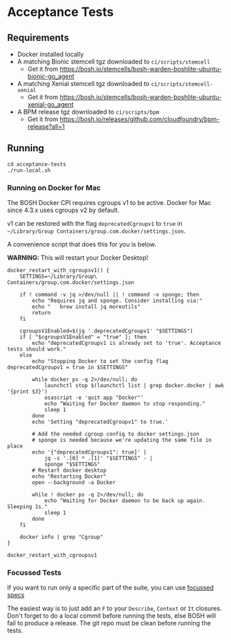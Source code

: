 # Acceptance Tests

## Requirements

* Docker installed locally
* A matching Bionic stemcell tgz downloaded to `ci/scripts/stemcell`
  * Get it from https://bosh.io/stemcells/bosh-warden-boshlite-ubuntu-bionic-go_agent
* A matching Xenial stemcell tgz downloaded to `ci/scripts/stemcell-xenial`
  * Get it from https://bosh.io/stemcells/bosh-warden-boshlite-ubuntu-xenial-go_agent
* A BPM release tgz downloaded to `ci/scripts/bpm`
  * Get it from https://bosh.io/releases/github.com/cloudfoundry/bpm-release?all=1

## Running

```shell
cd acceptance-tests
./run-local.sh
```

### Running on Docker for Mac

The BOSH Docker CPI requires cgroups v1 to be active. Docker for Mac since 4.3.x uses cgroups v2 by default.

v1 can be restored with the flag `deprecatedCgroupv1` to `true` in `~/Library/Group Containers/group.com.docker/settings.json`.

A convenience script that does this for you is below.

**WARNING:** This will restart your Docker Desktop!

```shell
docker_restart_with_cgroupsv1() {
    SETTINGS=~/Library/Group\ Containers/group.com.docker/settings.json

    if ! command -v jq >/dev/null || ! command -v sponge; then
        echo "Requires jq and sponge. Consider installing via:"
        echo "   brew install jq moreutils"
        return
    fi

    cgroupsV1Enabled=$(jq '.deprecatedCgroupv1' "$SETTINGS")
    if [ "$cgroupsV1Enabled" = "true" ]; then
        echo "deprecatedCgroupv1 is already set to 'true'. Acceptance tests should work."
    else
        echo "Stopping Docker to set the config flag deprecatedCgroupv1 = true in $SETTINGS"

        while docker ps -q 2>/dev/null; do
            launchctl stop $(launchctl list | grep docker.docker | awk '{print $3}')
            osascript -e 'quit app "Docker"'
            echo "Waiting for Docker daemon to stop responding."
            sleep 1
        done
        echo 'Setting "deprecatedCgroupv1" to true.'

        # Add the needed cgroup config to docker settings.json
        # sponge is needed because we're updating the same file in place
        echo '{"deprecatedCgroupv1": true}' |
            jq -s '.[0] * .[1]' "$SETTINGS" - |
            sponge "$SETTINGS"
        # Restart docker desktop
        echo "Restarting Docker"
        open --background -a Docker

        while ! docker ps -q 2>/dev/null; do
            echo "Waiting for Docker daemon to be back up again. Sleeping 1s."
            sleep 1
        done
    fi

    docker info | grep "Cgroup"
}

docker_restart_with_cgroupsv1
```

### Focussed Tests

If you want to run only a specific part of the suite, you can use [focussed specs](https://onsi.github.io/ginkgo/#focused-specs)

The easiest way is to just add an `F` to your `Describe`, `Context` or `It` closures.
Don't forget to do a local commit before running the tests, else BOSH will fail to produce a release. The git repo must be clean before running the tests.
